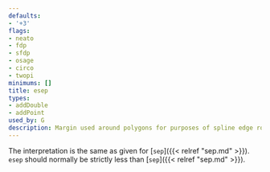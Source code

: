 ```yaml
---
defaults:
- '+3'
flags:
- neato
- fdp
- sfdp
- osage
- circo
- twopi
minimums: []
title: esep
types:
- addDouble
- addPoint
used_by: G
description: Margin used around polygons for purposes of spline edge routing
---
```


The interpretation is the same as given for [`sep`]({{< relref "sep.md" >}}). `esep` should
normally be strictly less than [`sep`]({{< relref "sep.md" >}}).
